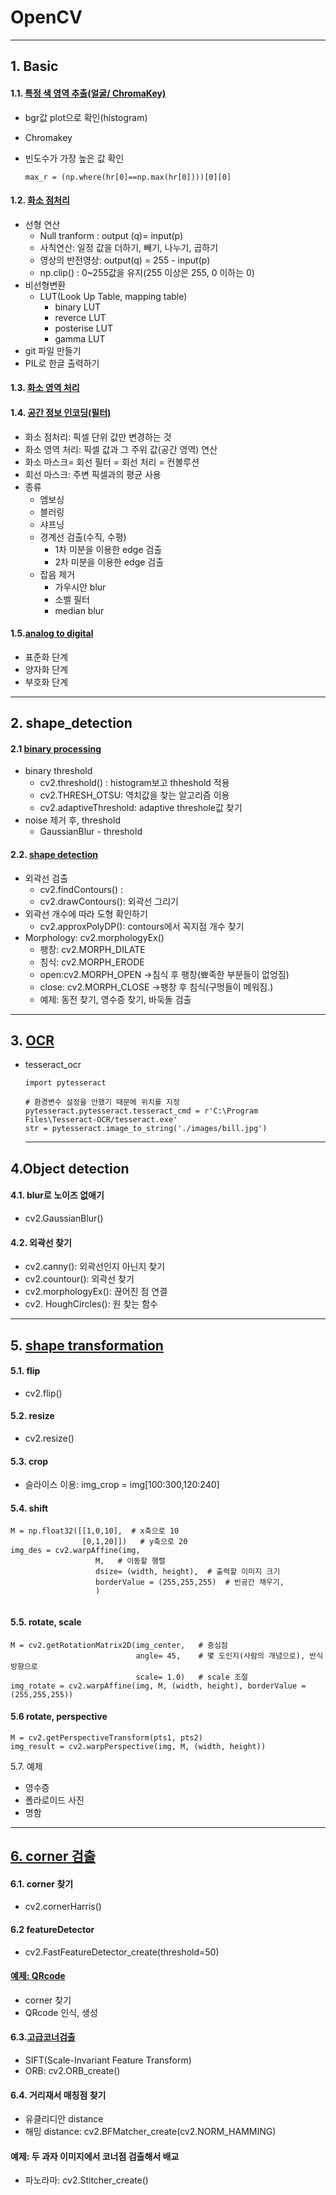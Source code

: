 # OpenCV

---

## 1. Basic

#### 1.1. [특정 색 영역  추출(얼굴/ ChromaKey)](https://github.com/shiney5213/SamsungMultiCampus/blob/master/1.openCV/200106_day1_OpenCV기초%2C크로마키.ipynb)

- bgr값 plot으로 확인(histogram)

- Chromakey

- 빈도수가 가장 높은 값 확인

   ``` 
   max_r = (np.where(hr[0]==np.max(hr[0])))[0][0]
   ```


#### 1.2. [화소 점처리](https://github.com/shiney5213/SamsungMultiCampus/blob/master/1.openCV/200107_day2_2.화소점처리%2C클래핑%2CLUT%2Cgif_file%2Cpil_한글처리(np.clip%2Cnp.LUT).ipynb)
-  선형 연산
   -  Null tranform : output (q)= input(p)
   -  사칙연산: 일정 값을 더하기, 빼기, 나누기, 곱하기
   -  영상의 반전영상: output(q) = 255 - input(p)
   -  np.clip() : 0~255값을 유지(255 이상은 255, 0 이하는 0)
- 비선형변환
  - LUT(Look Up Table, mapping table)
    - binary LUT
    - reverce LUT
    - posterise LUT
    - gamma LUT
- git 파일 만들기
- PIL로 한글 출력하기

#### 1.3. [화소 영역 처리](https://github.com/shiney5213/SamsungMultiCampus/blob/master/1.openCV/200108_day3_1.필터(다양한필터%2C정규화%2C1차미분%2C2차미분%2C엣지검출%2C이상치검출).ipynb)

#### 1.4. [공간 정보 인코딩(필터)](https://github.com/shiney5213/SamsungMultiCampus/blob/master/1.openCV/200108_day3_1.%ED%95%84%ED%84%B0(%EB%8B%A4%EC%96%91%ED%95%9C%20%ED%95%84%ED%84%B0%2C%EC%A0%95%EA%B7%9C%ED%99%94%2C1%EC%B0%A8%EB%AF%B8%EB%B6%84%2C2%EC%B0%A8%20%EB%AF%B8%EB%B6%84%2C%EC%97%A3%EC%A7%80%20%EA%B2%80%EC%B6%9C%2C%EC%9D%B4%EC%83%81%EC%B9%98%20%EA%B2%80%EC%B6%9C).ipynb)

- 화소 점처리: 픽셀 단위 값만 변경하는 것
- 화소 영역 처리: 픽셀 값과 그 주위 값(공간 영역) 연산
- 화소 마스크= 회선 필터 = 회선 처리 = 컨볼루션
- 회선 마스크: 주변 픽셀과의 평균 사용 
- 종류
	- 엠보싱
	- 블러링
	- 샤프닝
	- 경계선 검출(수직, 수평)
		- 1차 미분을 이용한 edge 검출
		- 2차 미분을 이용한 edge 검출
	- 잡음 제거
		- 가우시안 blur
		- 소벨 필터
		- median blur
	
#### 1.5.[analog to digital ](https://github.com/shiney5213/SamsungMultiCampus/blob/master/1.openCV/200108_day3_2.아날로그신호_to_디지털신호.ipynb)
-  표준화 단계
-  양자화 단계
-  부호화 단계

---
## 2. shape_detection

#### 2.1 [binary processing](https://github.com/shiney5213/SamsungMultiCampus/blob/master/1.openCV/200109_day4_1.binary_processing(threshold%2C).ipynb)
- binary threshold
	- cv2.threshold() :  histogram보고 thheshold 적용  
	- cv2.THRESH_OTSU: 역치값을 찾는 알고리즘 이용
	- cv2.adaptiveThreshold: adaptive threshole값 찾기
- noise 제거 후, threshold
	- GaussianBlur - threshold

#### 2.2. [shape detection](https://github.com/shiney5213/SamsungMultiCampus/blob/master/1.openCV/200109_day4_2.shape_detection(contour%2C%20morphologyEx).ipynb)
-  외곽선 검출
	- cv2.findContours() : 
	- cv2.drawContours(): 외곽선 그리기
- 외곽선 개수에 따라 도형 확인하기
	- cv2.approxPolyDP(): contours에서 꼭지점 개수 찾기
- Morphology: cv2.morphologyEx()
  - 팽창: cv2.MORPH_DILATE 
  - 침식: cv2.MORPH_ERODE
  - open:cv2.MORPH_OPEN ->침식 후 팽창(뾰족한 부분들이 없엉짐)
  - close:  cv2.MORPH_CLOSE ->팽창 후 침식(구멍들이 메워짐.)
  - 예제: 동전 찾기, 영수증 찾기, 바둑돌 검출
  

---

## 3. [OCR](https://github.com/shiney5213/SamsungMultiCampus/blob/master/1.openCV/200110_day5_1.ocr_program.ipynb)
- tesseract_ocr

  ```
  import pytesseract
  
  # 환경변수 설정을 안했기 때문에 위치를 지정
  pytesseract.pytesseract.tesseract_cmd = r'C:\Program Files\Tesseract-OCR/tesseract.exe'
  str = pytesseract.image_to_string('./images/bill.jpg')
  ```

  ---
  
## 4.Object detection
#### 4.1. blur로 노이즈 없애기
  - cv2.GaussianBlur()

#### 4.2. 외곽선 찾기
  - cv2.canny(): 외곽선인지 아닌지 찾기
  - cv2.countour(): 외곽선 찾기
  - cv2.morphologyEx(): 끊어진 점 연결
  - cv2. HoughCircles(): 원 찾는 함수

---
## 5. [shape transformation](https://github.com/shiney5213/SamsungMultiCampus/blob/master/1.openCV/200110_day5_3.affin_transformation.ipynb)
#### 5.1. flip
- cv2.flip()
#### 5.2. resize
- cv2.resize()
#### 5.3. crop
- 슬라이스 이용: img_crop = img[100:300,120:240]
#### 5.4. shift
```
M = np.float32([[1,0,10],  # x축으로 10
                [0,1,20]])   # y축으로 20
img_des = cv2.warpAffine(img, 
                   M,   # 이동할 행렬
                   dsize= (width, height),  # 출력할 이미지 크기 
                   borderValue = (255,255,255)  # 빈공간 채우기, 
                   )
                       
```

#### 5.5. rotate, scale

```
M = cv2.getRotationMatrix2D(img_center,   # 중심점
                            angle= 45,    # 몇 도인지(사람의 개념으로), 반식 방향으로
                            scale= 1.0)   # scale 조절
img_rotate = cv2.warpAffine(img, M, (width, height), borderValue = (255,255,255))
```


#### 5.6 rotate, perspective

```
M = cv2.getPerspectiveTransform(pts1, pts2)
img_result = cv2.warpPerspective(img, M, (width, height))
```

5.7. 예제

- 영수증
- 폴라로이드 사진
- 명함

---

## [6. corner 검출](https://github.com/shiney5213/SamsungMultiCampus/blob/master/1.openCV/200114_day6_1.corrner(cv2.cornerHarris%2Cfeature_detector).ipynb)

#### 6.1. corner 찾기
- cv2.cornerHarris()
#### 6.2 featureDetector
-  cv2.FastFeatureDetector_create(threshold=50)
#### [예제: QRcode](https://github.com/shiney5213/SamsungMultiCampus/blob/master/1.openCV/200114_day6_2.corner%EB%A5%BC_%EC%9D%B4%EC%9A%A9%ED%95%9C_QRcode.ipynb)
- corner 찾기
- QRcode 인식, 생성
#### 6.3.[고급코너검출](https://github.com/shiney5213/SamsungMultiCampus/blob/master/1.openCV/200114_day6_3.%EB%B3%B5%EC%9E%A1%ED%95%9C_corner%EB%AC%B8%EC%A0%9C%20%ED%95%B4%EA%B2%B0(ORB.detect%2C_cv2.BFMatcher_create()%2C_drawMatches%2C%20cv2.Stitcher).ipynb)
- SIFT(Scale-Invariant Feature Transform)
- ORB: cv2.ORB_create()
#### 6.4. 거리재서 매칭점 찾기
- 유클리디안 distance
- 해밍 distance: cv2.BFMatcher_create(cv2.NORM_HAMMING)
#### 예제: 두 과자 이미지에서 코너점 검출해서 배교
- 파노라마: cv2.Stitcher_create()